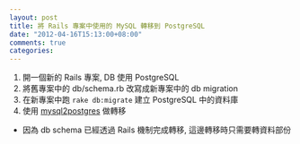 ```yaml
---
layout: post
title: 將 Rails 專案中使用的 MySQL 轉移到 PostgreSQL
date: "2012-04-16T15:13:00+08:00"
comments: true
categories: 
---
```



1. 開一個新的 Rails 專案, DB 使用 PostgreSQL
1. 將舊專案中的 db/schema.rb 改寫成新專案中的 db migration
1. 在新專案中跑 `rake db:migrate` 建立 PostgreSQL 中的資料庫
1. 使用 [mysql2postgres](https://github.com/maxlapshin/mysql2postgres) 做轉移
  * 因為 db schema 已經透過 Rails 機制完成轉移, 這邊轉移時只需要轉資料部份
